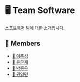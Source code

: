 # 🖥️ Team Software

소프트웨어 팀에 대한 소개입니다.

<!-- TODO: 내용 정리 하고 추가하기 -->

## 👥 Members

- [🐷 이주성](/profile/software/members/jusung.md)
- [🐷 윤군재](/profile/software/members/gunjae.md)
- [🐯 박종우](/profile/software/members/jongwoo.md)
- [🐶 권영민](/profile/software/members/youngmin.md)
